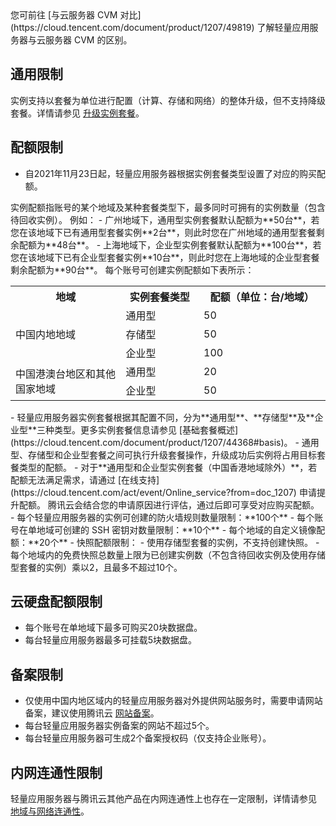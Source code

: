 

<dx-alert infotype="explain" title="">
您可前往 [与云服务器 CVM 对比](https://cloud.tencent.com/document/product/1207/49819) 了解轻量应用服务器与云服务器 CVM 的区别。
</dx-alert>



## 通用限制
实例支持以套餐为单位进行配置（计算、存储和网络）的整体升级，但不支持降级套餐。详情请参见 [升级实例套餐](https://cloud.tencent.com/document/product/1207/51730)。

## 配额限制[](id:quotaLimit)
 - 自2021年11月23日起，轻量应用服务器根据实例套餐类型设置了对应的购买配额。
  <dx-alert infotype="explain" title="">
实例配额指账号的某个地域及某种套餐类型下，最多同时可拥有的实例数量（包含待回收实例）。
例如：
 - 广州地域下，通用型实例套餐默认配额为**50台**，若您在该地域下已有通用型套餐实例**2台**，则此时您在广州地域的通用型套餐剩余配额为**48台**。
 - 上海地域下，企业型实例套餐默认配额为**100台**，若您在该地域下已有企业型套餐实例**10台**，则此时您在上海地域的企业型套餐剩余配额为**90台**。
</dx-alert>
 每个账号可创建实例配额如下表所示：
 <table>
 <tr>
	 <th>地域</th>
	 <th>实例套餐类型</th>
	 <th>配额（单位：台/地域）</th>
 </tr>
 <tr>
	 <td rowspan=3 width="35%">中国内地地域</td>
	 <td>通用型</td>
	 <td>50</td>
 </tr>
 <tr>
	 <td>存储型</td>
	 <td>50</td>
 </tr>
 <tr>
	 <td>企业型</td>
	 <td>100</td>
 </tr>
  <tr>
	 <td rowspan=3>中国港澳台地区和其他国家地域</td>
	 <td>通用型</td>
	 <td>20</td>
 </tr>
 <tr>
	 <td>企业型</td>
	 <td>50</td>
 </tr>
 </table>
 <dx-alert infotype="notice" title="">
- 轻量应用服务器实例套餐根据其配置不同，分为**通用型**、**存储型**及**企业型**三种类型。更多实例套餐信息请参见 [基础套餐概述](https://cloud.tencent.com/document/product/1207/44368#basis)。
- 通用型、存储型和企业型套餐之间可执行升级套餐操作，升级成功后实例将占用目标套餐类型的配额。
- 对于**通用型和企业型实例套餐（中国香港地域除外）**，若配额无法满足需求，请通过 [在线支持](https://cloud.tencent.com/act/event/Online_service?from=doc_1207) 申请提升配额。
腾讯云会结合您的申请原因进行评估，通过后即可享受对应购买配额。
</dx-alert>
 - 每个轻量应用服务器的实例可创建的防火墙规则数量限制：**100个**
 - 每个账号在单地域可创建的 SSH 密钥对数量限制：**10个**
 - 每个地域的自定义镜像配额：**20个**
 - 快照配额限制：
  - 使用存储型套餐的实例，不支持创建快照。
  - 每个地域内的免费快照总数量上限为已创建实例数（不包含待回收实例及使用存储型套餐的实例）乘以2，且最多不超过10个。

## 云硬盘配额限制
- 每个账号在单地域下最多可购买20块数据盘。
- 每台轻量应用服务器最多可挂载5块数据盘。

## 备案限制
- 仅使用中国内地区域内的轻量应用服务器对外提供网站服务时，需要申请网站备案，建议使用腾讯云 [网站备案](https://cloud.tencent.com/product/ba)。
- 每台轻量应用服务器实例备案的网站不超过5个。
- 每台轻量应用服务器可生成2个备案授权码（仅支持企业账号）。

## 内网连通性限制
轻量应用服务器与腾讯云其他产品在内网连通性上也存在一定限制，详情请参见 [地域与网络连通性](https://cloud.tencent.com/document/product/1207/50103)。
